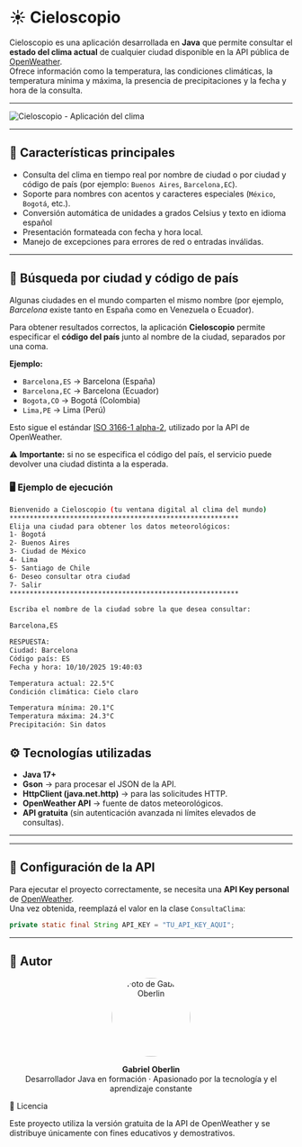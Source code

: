 # ☀️ Cieloscopio

Cieloscopio es una aplicación desarrollada en **Java** que permite consultar el **estado del clima actual** de cualquier ciudad disponible en la API pública de [OpenWeather](https://openweathermap.org/).  
Ofrece información como la temperatura, las condiciones climáticas, la temperatura mínima y máxima, la presencia de precipitaciones y la fecha y hora de la consulta.

---

![Cieloscopio - Aplicación del clima](https://i.imgur.com/p8xHtYD.png)

---

## 🚀 Características principales

- Consulta del clima en tiempo real por nombre de ciudad o por ciudad y código de país (por ejemplo: `Buenos Aires`, `Barcelona,EC`).
- Soporte para nombres con acentos y caracteres especiales (`México`, `Bogotá`, etc.).
- Conversión automática de unidades a grados Celsius y texto en idioma español
- Presentación formateada con fecha y hora local.
- Manejo de excepciones para errores de red o entradas inválidas.

---
## 🔎 Búsqueda por ciudad y código de país

Algunas ciudades en el mundo comparten el mismo nombre (por ejemplo, *Barcelona* existe tanto en España como en Venezuela o Ecuador).

Para obtener resultados correctos, la aplicación **Cieloscopio** permite especificar el **código del país** junto al nombre de la ciudad, separados por una coma.

**Ejemplo:**
- `Barcelona,ES` → Barcelona (España)
- `Barcelona,EC` → Barcelona (Ecuador)
- `Bogota,CO` → Bogotá (Colombia)
- `Lima,PE` → Lima (Perú)

Esto sigue el estándar [ISO 3166-1 alpha-2](https://en.wikipedia.org/wiki/List_of_ISO_3166_country_codes), utilizado por la API de OpenWeather.

⚠️ **Importante:** si no se especifica el código del país, el servicio puede devolver una ciudad distinta a la esperada.

### 🖥️ Ejemplo de ejecución
```bash
Bienvenido a Cieloscopio (tu ventana digital al clima del mundo)
*********************************************************
Elija una ciudad para obtener los datos meteorológicos:
1- Bogotá
2- Buenos Aires
3- Ciudad de México
4- Lima
5- Santiago de Chile
6- Deseo consultar otra ciudad
7- Salir
*********************************************************

Escriba el nombre de la ciudad sobre la que desea consultar:

Barcelona,ES

RESPUESTA:
Ciudad: Barcelona
Código país: ES
Fecha y hora: 10/10/2025 19:40:03

Temperatura actual: 22.5°C
Condición climática: Cielo claro

Temperatura mínima: 20.1°C
Temperatura máxima: 24.3°C
Precipitación: Sin datos
`````

## ⚙️ Tecnologías utilizadas

- **Java 17+**
- **Gson** → para procesar el JSON de la API.
- **HttpClient (java.net.http)** → para las solicitudes HTTP.
- **OpenWeather API** → fuente de datos meteorológicos.
- **API gratuita** (sin autenticación avanzada ni límites elevados de consultas).
---


---

## 🔑 Configuración de la API

Para ejecutar el proyecto correctamente, se necesita una **API Key personal** de [OpenWeather](https://home.openweathermap.org/users/sign_up).  
Una vez obtenida, reemplazá el valor en la clase `ConsultaClima`:

```java
private static final String API_KEY = "TU_API_KEY_AQUI";
```

---

## 👤 Autor

<p align="center">
  <img src="https://i.imgur.com/7h93Q3Z.jpeg" alt="Foto de Gabriel Oberlin" width="140" style="border-radius:50%;">
</p>

<p align="center">
  <b>Gabriel Oberlin</b>  
  <br>
  Desarrollador Java en formación · Apasionado por la tecnología y el aprendizaje constante  
</p>
📜 Licencia

Este proyecto utiliza la versión gratuita de la API de OpenWeather y se distribuye únicamente con fines educativos y demostrativos.

